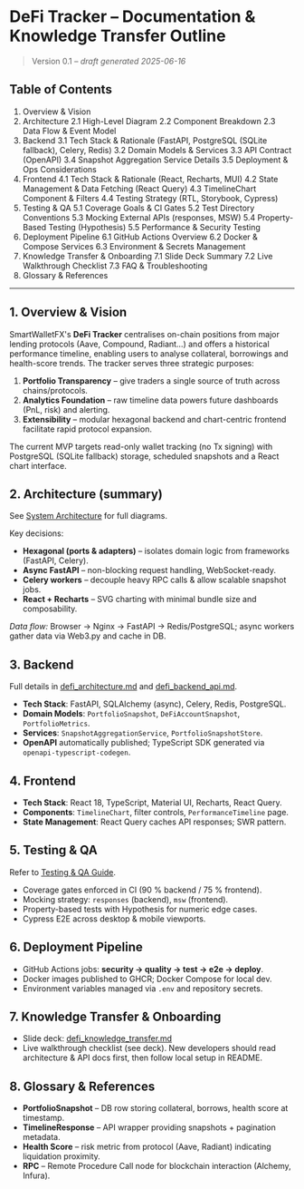 # DeFi Tracker – Documentation & Knowledge Transfer Outline

> Version 0.1 – _draft generated 2025-06-16_

## Table of Contents

1. Overview & Vision
2. Architecture
   2.1 High-Level Diagram
   2.2 Component Breakdown
   2.3 Data Flow & Event Model
3. Backend
   3.1 Tech Stack & Rationale (FastAPI, PostgreSQL (SQLite fallback), Celery, Redis)
   3.2 Domain Models & Services
   3.3 API Contract (OpenAPI)
   3.4 Snapshot Aggregation Service Details
   3.5 Deployment & Ops Considerations
4. Frontend
   4.1 Tech Stack & Rationale (React, Recharts, MUI)
   4.2 State Management & Data Fetching (React Query)
   4.3 TimelineChart Component & Filters
   4.4 Testing Strategy (RTL, Storybook, Cypress)
5. Testing & QA
   5.1 Coverage Goals & CI Gates
   5.2 Test Directory Conventions
   5.3 Mocking External APIs (responses, MSW)
   5.4 Property-Based Testing (Hypothesis)
   5.5 Performance & Security Testing
6. Deployment Pipeline
   6.1 GitHub Actions Overview
   6.2 Docker & Compose Services
   6.3 Environment & Secrets Management
7. Knowledge Transfer & Onboarding
   7.1 Slide Deck Summary
   7.2 Live Walkthrough Checklist
   7.3 FAQ & Troubleshooting
8. Glossary & References

---

## 1. Overview & Vision

SmartWalletFX's **DeFi Tracker** centralises on-chain positions from major lending protocols (Aave, Compound, Radiant…) and offers a historical performance timeline, enabling users to analyse collateral, borrowings and health-score trends. The tracker serves three strategic purposes:

1. **Portfolio Transparency** – give traders a single source of truth across chains/protocols.
2. **Analytics Foundation** – raw timeline data powers future dashboards (PnL, risk) and alerting.
3. **Extensibility** – modular hexagonal backend and chart-centric frontend facilitate rapid protocol expansion.

The current MVP targets read-only wallet tracking (no Tx signing) with PostgreSQL (SQLite fallback) storage, scheduled snapshots and a React chart interface.

## 2. Architecture (summary)

See [System Architecture](defi_architecture.md) for full diagrams.

Key decisions:

- **Hexagonal (ports & adapters)** – isolates domain logic from frameworks (FastAPI, Celery).
- **Async FastAPI** – non-blocking request handling, WebSocket-ready.
- **Celery workers** – decouple heavy RPC calls & allow scalable snapshot jobs.
- **React + Recharts** – SVG charting with minimal bundle size and composability.

_Data flow:_ Browser → Nginx → FastAPI → Redis/PostgreSQL; async workers gather data via Web3.py and cache in DB.

## 3. Backend

Full details in [defi_architecture.md](defi_architecture.md) and [defi_backend_api.md](defi_backend_api.md).

- **Tech Stack**: FastAPI, SQLAlchemy (async), Celery, Redis, PostgreSQL.
- **Domain Models**: `PortfolioSnapshot`, `DeFiAccountSnapshot`, `PortfolioMetrics`.
- **Services**: `SnapshotAggregationService`, `PortfolioSnapshotStore`.
- **OpenAPI** automatically published; TypeScript SDK generated via `openapi-typescript-codegen`.

## 4. Frontend

- **Tech Stack**: React 18, TypeScript, Material UI, Recharts, React Query.
- **Components**: `TimelineChart`, filter controls, `PerformanceTimeline` page.
- **State Management**: React Query caches API responses; SWR pattern.

## 5. Testing & QA

Refer to [Testing & QA Guide](defi_testing_guide.md).

- Coverage gates enforced in CI (90 % backend / 75 % frontend).
- Mocking strategy: `responses` (backend), `msw` (frontend).
- Property-based tests with Hypothesis for numeric edge cases.
- Cypress E2E across desktop & mobile viewports.

## 6. Deployment Pipeline

- GitHub Actions jobs: **security → quality → test → e2e → deploy**.
- Docker images published to GHCR; Docker Compose for local dev.
- Environment variables managed via `.env` and repository secrets.

## 7. Knowledge Transfer & Onboarding

- Slide deck: [defi_knowledge_transfer.md](defi_knowledge_transfer.md)
- Live walkthrough checklist (see deck). New developers should read architecture & API docs first, then follow local setup in README.

## 8. Glossary & References

- **PortfolioSnapshot** – DB row storing collateral, borrows, health score at timestamp.
- **TimelineResponse** – API wrapper providing snapshots + pagination metadata.
- **Health Score** – risk metric from protocol (Aave, Radiant) indicating liquidation proximity.
- **RPC** – Remote Procedure Call node for blockchain interaction (Alchemy, Infura).

